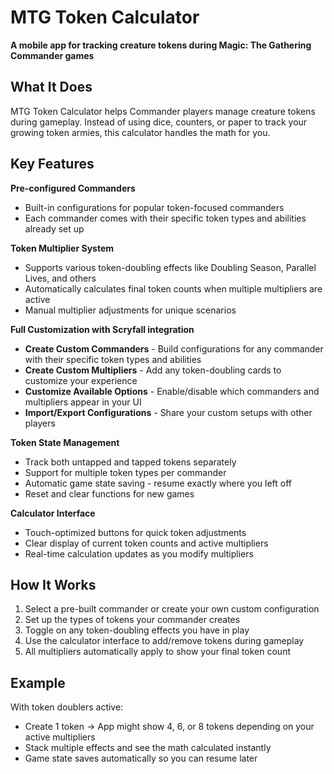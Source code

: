 # MTG Token Calculator

**A mobile app for tracking creature tokens during Magic: The Gathering Commander games**

## What It Does

MTG Token Calculator helps Commander players manage creature tokens during gameplay. Instead of using dice, counters, or paper to track your growing token armies, this calculator handles the math for you.

## Key Features

**Pre-configured Commanders**
- Built-in configurations for popular token-focused commanders
- Each commander comes with their specific token types and abilities already set up

**Token Multiplier System**  
- Supports various token-doubling effects like Doubling Season, Parallel Lives, and others
- Automatically calculates final token counts when multiple multipliers are active
- Manual multiplier adjustments for unique scenarios

**Full Customization with Scryfall integration**
- **Create Custom Commanders** - Build configurations for any commander with their specific token types and abilities
- **Create Custom Multipliers** - Add any token-doubling cards to customize your experience
- **Customize Available Options** - Enable/disable which commanders and multipliers appear in your UI
- **Import/Export Configurations** - Share your custom setups with other players

**Token State Management**
- Track both untapped and tapped tokens separately
- Support for multiple token types per commander
- Automatic game state saving - resume exactly where you left off
- Reset and clear functions for new games

**Calculator Interface**
- Touch-optimized buttons for quick token adjustments
- Clear display of current token counts and active multipliers
- Real-time calculation updates as you modify multipliers

## How It Works

1. Select a pre-built commander or create your own custom configuration
2. Set up the types of tokens your commander creates
3. Toggle on any token-doubling effects you have in play
4. Use the calculator interface to add/remove tokens during gameplay
5. All multipliers automatically apply to show your final token count

## Example

With token doublers active:
- Create 1 token → App might show 4, 6, or 8 tokens depending on your active multipliers
- Stack multiple effects and see the math calculated instantly
- Game state saves automatically so you can resume later
